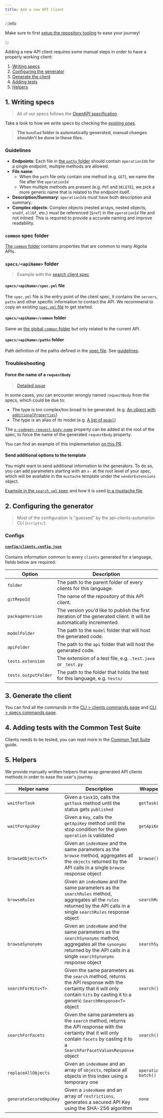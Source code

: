 ```yaml
---
title: Add a new API client
---
```


:::info

Make sure to first [setup the repository tooling](/docs/contributing/setup-repository) to ease your journey!

:::

Adding a new API client requires some manual steps in order to have a properly working client:

1. [Writing specs](#1-writing-specs)
2. [Configuring the generator](#2-configuring-the-generator)
3. [Generate the client](#3-generate-the-client)
4. [Adding tests](#4-adding-tests-with-the-common-test-suite)
5. [Helpers](#5-helpers)

## 1. Writing specs

> All of our specs follows the [OpenAPI specification](https://spec.openapis.org/oas/v3.1.0).

Take a look to how we write specs by checking the [existing ones](https://github.com/algolia/api-clients-automation/blob/main/specs/).

> **The `bundled` folder is automatically generated, manual changes shouldn't be done in these files.**

### Guidelines

- **Endpoints**: Each file in [the `paths` folder](https://github.com/algolia/api-clients-automation/tree/main/specs/search/paths) should contain `operationId`s for a single endpoint, multiple methods are allowed.
- **File name**:
  - When the `path` file only contain one method (e.g. `GET`), we name the file after the `operationId`
  - When multiple methods are present (e.g. `PUT` and `DELETE`), we pick a more generic name that is related to the endpoint itself.
- **Description/Summary**: `operationId`s must have both description and summary.
- **Complex objects**: Complex objects (nested arrays, nested objects, `oneOf`, `allOf`, etc.) must be referenced (`$ref`) in the `operationId` file and not inlined. This is required to provide a accurate naming and improve readability.

### `common` spec folder

[The `common` folder](https://github.com/algolia/api-clients-automation/blob/main/specs/common/) contains properties that are common to many Algolia APIs.

### `specs/<apiName>` folder

> Example with the [search client spec](https://github.com/algolia/api-clients-automation/blob/main/specs/search/)

#### **`specs/<apiName>/spec.yml` file**

The `spec.yml` file is the entry point of the client spec, it contains the `servers`, `paths` and other specific information to contact the API. We recommend to copy an existing [`spec.yml` file](https://github.com/algolia/api-clients-automation/blob/main/specs/search/spec.yml) to get started.

#### **`specs/<apiName>/common` folder**

Same as [the global `common` folder](#common-spec-folder) but only related to the current API.

#### **`specs/<apiName>/paths` folder**

Path definition of the paths defined in the [spec file](#specsapinamespecyml-file). See [guidelines](#guidelines).

### Troubleshooting

#### **Force the name of a `requestBody`**

> [Detailed issue](https://github.com/algolia/api-clients-automation/issues/891)

In some cases, you can encounter wrongly named `requestBody` from the specs, which could be due to:

- The type is too complex/too broad to be generated. (e.g. [An object with `additionalProperties`](https://github.com/algolia/api-clients-automation/tree/main/specs/search/paths/objects/partialUpdate.yml#L24-L33))
- The type is an alias of its model (e.g. [A list of `model`](https://github.com/algolia/api-clients-automation/tree/main/specs/search/paths/rules/saveRules.yml#L12-L20))

The [`x-codegen-request-body-name`](https://openapi-generator.tech/docs/swagger-codegen-migration/#body-parameter-name) property can be added at the root of the spec, to force the name of the generated `requestBody` property.

You can find an example of this implementation [on this PR](https://github.com/algolia/api-clients-automation/pull/896).

#### **Send additional options to the template**

You might want to send additional information to the generators. To do so, you can add parameters starting with an `x-` at the root level of your spec, which will be available in the `mustache` template under the `vendorExtensions` object.

[Example in the `search.yml` spec](https://github.com/algolia/api-clients-automation/blob/main/specs/search/paths/search/search.yml#L5-L7) and how it is used [in a mustache file](https://github.com/algolia/api-clients-automation/blob/bf4271246f9282d3c11dd46918e74cb86d9c96dc/templates/java/libraries/okhttp-gson/api.mustache#L196).

## 2. Configuring the generator

> Most of the configuration is "guessed" by the api-clients-automation CLI (`scripts/`).

### Configs

#### [`config/clients.config.json`](https://github.com/algolia/api-clients-automation/blob/main/config/clients.config.json)

Contains information common to every `clients` generated for a language, fields below are required:

| Option               | Description                                                                                                          |
|----------------------|----------------------------------------------------------------------------------------------------------------------|
| `folder`             | The path to the parent folder of every clients for this language.                                                    |
| `gitRepoId`          | The name of the repository of this API client.                                                                       |
| `packageVersion`     | The version you'd like to publish the first iteration of the generated client. It will be automatically incremented. |
| `modelFolder`        | The path to the `model` folder that will host the generated code.                                                    |
| `apiFolder`          | The path to the `api` folder that will host the generated code.                                                      |
| `tests.extension`    | The extension of a test file, e.g. `.test.java` or `_test.py`                                                        |
| `tests.outputFolder` | The path to the folder that holds the test for this language, e.g. `tests/`                                          |


## 3. Generate the client

You can find all the commands in the [CLI > clients commands page](/docs/contributing/CLI/clients-commands) and [CLI > specs commands page](/docs/contributing/CLI/specs-commands).

## 4. Adding tests with the Common Test Suite

Clients needs to be tested, you can read more in the [Common Test Suite](/docs/contributing/testing/common-test-suite) guide.

## 5. Helpers

We provide manually written helpers that wrap generated API clients methods in order to ease the user's journey.

| Helper name              | Description                                                                                                                                                                               | Wrapped API call            | Stop condition                                          | Example                                                                                                                                                           |
|--------------------------|-------------------------------------------------------------------------------------------------------------------------------------------------------------------------------------------|-----------------------------|---------------------------------------------------------|-------------------------------------------------------------------------------------------------------------------------------------------------------------------|
| `waitForTask`            | Given a `taskID`, calls the `getTask` method until the status gets `published`                                                                                                            | `getTask()`                 | `response.status == "published"`                        | [JavaScript](https://github.com/algolia/api-clients-automation/blob/main/clients/algoliasearch-client-javascript/packages/client-search/src/searchClient.ts#L232) |
| `waitForApiKey`          | Given a `Key`, calls the `getApiKey` method until the stop condition for the given `operation` is validated                                                                               | `getApiKey()`               | Diff between the given `Key` and the `response` payload | [JavaScript](https://github.com/algolia/api-clients-automation/blob/main/clients/algoliasearch-client-javascript/packages/client-search/src/searchClient.ts#L269) |
| `browseObjects<T>`       | Given an `indexName` and the same parameters as the `browse` method, aggregates all the `objects` returned by the API calls in a single `browse` response object                          | `browse()`                  | `response.cursor == null`                               | [JavaScript](https://github.com/algolia/api-clients-automation/blob/main/clients/algoliasearch-client-javascript/packages/client-search/src/searchClient.ts#L342) |
| `browseRules`            | Given an `indexName` and the same parameters as the `searchRules` method, aggregates all the `rules` returned by the API calls in a single `searchRules` response object                  | `searchRules()`             | `response.nbHits < params.hitsPerPage`                  | [JavaScript](https://github.com/algolia/api-clients-automation/blob/main/clients/algoliasearch-client-javascript/packages/client-search/src/searchClient.ts#L379) |
| `browseSynonyms`         | Given an `indexName` and the same parameters as the `searchSynonyms` method, aggregates all the `synonyms` returned by the API calls in a single `searchSynonyms` response object         | `searchSynonyms()`          | `response.nbHits < params.hitsPerPage`                  | [JavaScript](https://github.com/algolia/api-clients-automation/blob/main/clients/algoliasearch-client-javascript/packages/client-search/src/searchClient.ts#L422) |
| `searchForHits<T>`       | Given the same parameters as the `search` method, returns the API response with the certainty that it will only contain `hits` by casting it to a generic `SearchResponse<T>` object      | `search()`                  | `none`                                                  | [JavaScript](https://github.com/algolia/api-clients-automation/blob/main/clients/algoliasearch-client-javascript/packages/client-search/src/searchClient.ts#L462) |
| `searchForFacets`        | Given the same parameters as the `search` method, returns the API response with the certainty that it will only contain `facets` by casting it to a `SearchForFacetValuesResponse` object | `search()`                  | `none`                                                  | [JavaScript](https://github.com/algolia/api-clients-automation/blob/main/clients/algoliasearch-client-javascript/packages/client-search/src/searchClient.ts#L479) |
| `replaceAllObjects`      | Given an `indexName` and an array of `objects`, replace all objects in this index using a temporary one                                                                                   | `operationIndex(), batch()` | `none`                                                  | [PHP](https://github.com/algolia/api-clients-automation/blob/main/clients/algoliasearch-client-php/lib/Api/SearchClient.php#L2813)                                |
| `generateSecuredApiKey`  | Given a `indexName` and an array of `restrictions`, generates a secured API Key using the SHA-256 algorithm                                                                               | `none`                      | `none`                                                  | [PHP](https://github.com/algolia/api-clients-automation/blob/main/clients/algoliasearch-client-php/lib/Api/SearchClient.php#L2869)                                |
